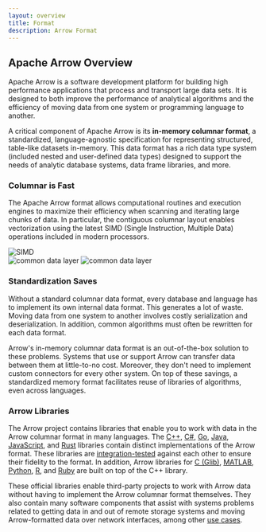 ```yaml
---
layout: overview
title: Format
description: Arrow Format
---
```

<!--
{% comment %}
Licensed to the Apache Software Foundation (ASF) under one or more
contributor license agreements.  See the NOTICE file distributed with
this work for additional information regarding copyright ownership.
The ASF licenses this file to you under the Apache License, Version 2.0
(the "License"); you may not use this file except in compliance with
the License.  You may obtain a copy of the License at

http://www.apache.org/licenses/LICENSE-2.0

Unless required by applicable law or agreed to in writing, software
distributed under the License is distributed on an "AS IS" BASIS,
WITHOUT WARRANTIES OR CONDITIONS OF ANY KIND, either express or implied.
See the License for the specific language governing permissions and
limitations under the License.
{% endcomment %}
-->

## Apache Arrow Overview

Apache Arrow is a software development platform for building high performance
applications that process and transport large data sets. It is designed to both
improve the performance of analytical algorithms and the efficiency of moving
data from one system or programming language to another.

A critical component of Apache Arrow is its **in-memory columnar format**, a
standardized, language-agnostic specification for representing structured,
table-like datasets in-memory. This data format has a rich data type system
(included nested and user-defined data types) designed to support the needs of
analytic database systems, data frame libraries, and more.

<div class="row mt-4">
  <div class="col-md-6">
    <h3>Columnar is Fast</h3>
    <p>
      The Apache Arrow format allows computational routines and execution
      engines to maximize their efficiency when scanning and iterating large
      chunks of data.  In particular, the contiguous columnar layout enables
      vectorization using the latest SIMD (Single Instruction, Multiple Data)
      operations included in modern processors.
    </p>
  </div>
  <div class="col-md-6">
    <img src="{{ site.baseurl }}/img/simd.png" alt="SIMD" class="img-fluid mx-auto" />
  </div>
</div>

<div class="row mt-4">
  <div class="col-md-6">
    <img src="{{ site.baseurl }}/img/copy.png" alt="common data layer" class="img-fluid mx-auto" />
    <img src="{{ site.baseurl }}/img/shared.png" alt="common data layer" class="img-fluid mx-auto" />
  </div>
  <div class="col-md-6">
    <h3>Standardization Saves</h3>
    <p>
      Without a standard columnar data format, every database and language has
      to implement its own internal data format. This generates a lot of
      waste. Moving data from one system to another involves costly
      serialization and deserialization.  In addition, common algorithms must
      often be rewritten for each data format.
    </p>
    <p>
      Arrow's in-memory columnar data format is an out-of-the-box solution to
      these problems. Systems that use or support Arrow can transfer data
      between them at little-to-no cost. Moreover, they don't need to implement
      custom connectors for every other system. On top of these savings, a
      standardized memory format facilitates reuse of libraries of algorithms,
      even across languages.
    </p>
  </div>
</div>

<div class="row mt-4">
  <div class="col-md-12">
    <h3>Arrow Libraries</h3>
    <p>
      The Arrow project contains libraries that enable you to work with data in the Arrow columnar format in many languages. The <a href="{{ site.baseurl }}/docs/cpp/">C++</a>, <a href="https://github.com/apache/arrow/blob/master/csharp/README.md">C#</a>, <a href="https://godoc.org/github.com/apache/arrow/go/arrow">Go</a>, <a href="{{ site.baseurl }}/docs/java/">Java</a>, <a href="{{ site.baseurl }}/docs/js/">JavaScript</a>, and <a href="https://docs.rs/crate/arrow/">Rust</a> libraries
      contain distinct implementations of the Arrow format. These libraries are <a href="{{ site.baseurl }}/docs/status.html">integration-tested</a> against each other to ensure their fidelity to the format. In addition, Arrow libraries for <a href="{{ site.baseurl }}/docs/c_glib/">C (Glib)</a>, <a href="https://github.com/apache/arrow/blob/master/matlab/README.md">MATLAB</a>, <a href="{{ site.baseurl }}/docs/python/">Python</a>, <a href="{{ site.baseurl }}/docs/r/">R</a>, and <a href="https://github.com/apache/arrow/blob/master/ruby/README.md">Ruby</a> are built on top of the C++ library.
    </p>
    <p>
      These official libraries enable third-party projects to work with Arrow
      data without having to implement the Arrow columnar format
      themselves. They also contain many software components that assist with
      systems problems related to getting data in and out of remote storage
      systems and moving Arrow-formatted data over network interfaces, among
      other <a href="{{ site.baseurl }}/use_cases/">use cases</a>.
    </p>
  </div>
</div>
